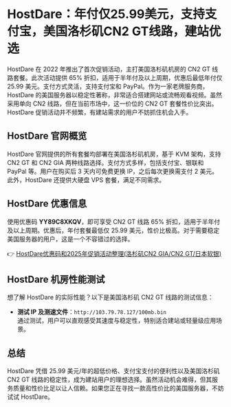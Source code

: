 # HostDare：年付仅25.99美元，支持支付宝，美国洛杉矶CN2 GT线路，建站优选

HostDare 在 2022 年推出了首次促销活动，主打美国洛杉矶机房的 CN2 GT 线路套餐。此次活动提供 65% 折扣，适用于半年付及以上周期，优惠后最低年付仅 25.99 美元。支付方式灵活，支持支付宝和 PayPal。作为一家老牌服务商，HostDare 的美国服务器以稳定性著称，非常适合搭建网站或流畅观看视频。虽然采用单向 CN2 线路，但在当前市场中，这一价位的 CN2 GT 套餐性价比突出。HostDare 促销活动并不频繁，有建站需求的用户不妨抓住机会入手。

## HostDare 官网概览

HostDare 官网提供的所有套餐均部署在美国洛杉矶机房，基于 KVM 架构，支持 CN2 GT 和 CN2 GIA 两种线路选择。支付方式多样，包括支付宝、银联和 PayPal 等。用户在购买后 3 天内可免费更换 IP，之后每次更换需支付 2 美元。此外，HostDare 还提供大硬盘 VPS 套餐，满足不同需求。

## HostDare 优惠信息

使用优惠码 **YY89C8XKQV**，即可享受 CN2 GT 线路 65% 折扣，适用于半年付及以上周期。优惠后，年付套餐最低仅 25.99 美元，性价比极高。对于需要稳定美国服务器的用户，这是一个不容错过的选择。

👉 [HostDare优惠码和2025年促销活动整理(洛杉矶CN2 GIA/CN2 GT/日本软银)](https://bit.ly/hostdare)

## HostDare 机房性能测试

想了解 HostDare 的实际性能？以下是美国洛杉矶 CN2 GT 线路的测试信息：  
- **测试 IP 及测速文件**：`http://103.79.78.127/100mb.bin`  
通过测试，用户可以直观感受其速度与稳定性，特别适合建站或轻量级应用场景。

## 总结

HostDare 凭借 25.99 美元/年的超低价格、支付宝支付的便利性以及美国洛杉矶 CN2 GT 线路的稳定性，成为建站用户的理想选择。虽然活动机会难得，但其服务质量和性价比足以让人信赖。如果您正在寻找一款高性价比的美国服务器，不妨试试 HostDare。